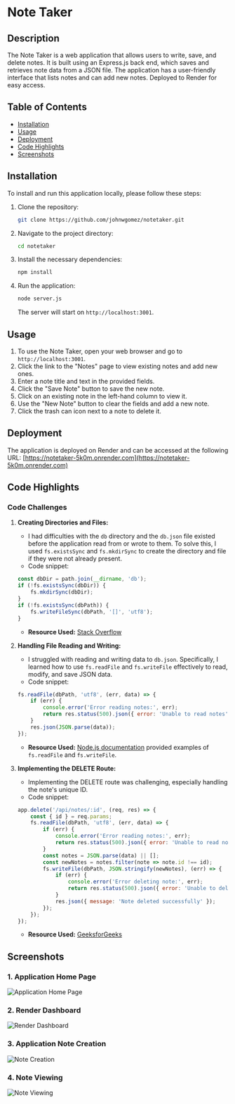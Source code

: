 # Note Taker

## Description

The Note Taker is a web application that allows users to write, save, and delete notes. It is built using an Express.js back end, which saves and retrieves note data from a JSON file. The application has a user-friendly interface that lists notes and can add new notes. Deployed to Render for easy access.

## Table of Contents

- [Installation](#installation)
- [Usage](#usage)
- [Deployment](#deployment)
- [Code Highlights](#code-highlights)
- [Screenshots](#screenshots)

## Installation

To install and run this application locally, please follow these steps:

1. Clone the repository:
    ```bash
    git clone https://github.com/johnwgomez/notetaker.git
    ```

2. Navigate to the project directory:
    ```bash
    cd notetaker
    ```

3. Install the necessary dependencies:
    ```bash
    npm install
    ```

4. Run the application:
    ```bash
    node server.js
    ```
    The server will start on `http://localhost:3001`.

## Usage

1. To use the Note Taker, open your web browser and go to `http://localhost:3001`.
2. Click the link to the "Notes" page to view existing notes and add new ones.
3. Enter a note title and text in the provided fields.
4. Click the "Save Note" button to save the new note.
5. Click on an existing note in the left-hand column to view it.
6. Use the "New Note" button to clear the fields and add a new note.
7. Click the trash can icon next to a note to delete it.

## Deployment

The application is deployed on Render and can be accessed at the following URL:
[https://notetaker-5k0m.onrender.com](https://notetaker-5k0m.onrender.com)

## Code Highlights

### Code Challenges

1. **Creating Directories and Files:**
    - I had difficulties with the `db` directory and the `db.json` file existed before the application read from or wrote to them. To solve this, I used `fs.existsSync` and `fs.mkdirSync` to create the directory and file if they were not already present.
    - Code snippet:
    ```javascript
    const dbDir = path.join(__dirname, 'db');
    if (!fs.existsSync(dbDir)) {
        fs.mkdirSync(dbDir);
    }
    if (!fs.existsSync(dbPath)) {
        fs.writeFileSync(dbPath, '[]', 'utf8');
    }
    ```
    - **Resource Used:** [Stack Overflow](https://stackoverflow.com/questions/31645738/how-to-create-full-path-with-nodes-fs-mkdirsync) 

2. **Handling File Reading and Writing:**
    - I struggled with reading and writing data to `db.json`. Specifically, I learned how to use `fs.readFile` and `fs.writeFile` effectively to read, modify, and save JSON data.
    - Code snippet:
    ```javascript
    fs.readFile(dbPath, 'utf8', (err, data) => {
        if (err) {
            console.error('Error reading notes:', err);
            return res.status(500).json({ error: 'Unable to read notes' });
        }
        res.json(JSON.parse(data));
    });
    ```
    - **Resource Used:** [Node.js documentation](https://nodejs.org/api/fs.html#fsreadfilepath-options-callback) provided examples of `fs.readFile` and `fs.writeFile`.

3. **Implementing the DELETE Route:**
    - Implementing the DELETE route was challenging, especially handling the note's unique ID.
    - Code snippet:
    ```javascript
    app.delete('/api/notes/:id', (req, res) => {
        const { id } = req.params;
        fs.readFile(dbPath, 'utf8', (err, data) => {
            if (err) {
                console.error('Error reading notes:', err);
                return res.status(500).json({ error: 'Unable to read notes data' });
            }
            const notes = JSON.parse(data) || [];
            const newNotes = notes.filter(note => note.id !== id);
            fs.writeFile(dbPath, JSON.stringify(newNotes), (err) => {
                if (err) {
                    console.error('Error deleting note:', err);
                    return res.status(500).json({ error: 'Unable to delete note' });
                }
                res.json({ message: 'Note deleted successfully' });
            });
        });
    });
    ```
    - **Resource Used:** [GeeksforGeeks](https://www.geeksforgeeks.org/express-js-app-delete-function/)

## Screenshots

### 1. Application Home Page
![Application Home Page](./Screenshots/Screenshot%202024-09-16%20at%209.30.50 PM.png)

### 2. Render Dashboard
![Render Dashboard](./Screenshots/Screenshot%202024-09-16%20at%209.31.29 PM.png)

### 3. Application Note Creation
![Note Creation](./Screenshots/Screenshot%202024-09-16%20at%209.30.56 PM.png)

### 4. Note Viewing
![Note Viewing](./Screenshots/Screenshot%202024-09-16%20at%209.31.20 PM.png)